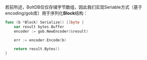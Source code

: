 若前所述，BoltDB仅仅存储字节数组，因此我们实现Seriable方式（基于encoding/gob库）用于序列化**Block**结构：

```go
func (b *Block) Serialize() []byte {
	var result bytes.Buffer
	encoder := gob.NewEncoder(&result)

	err := encoder.Encode(b)

	return result.Bytes()
}
```



